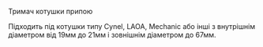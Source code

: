 Тримач котушки припою

Підходить під котушки типу Cynel, LAOA, Mechanic або інші з внутрішнім діаметром від 19мм до 21мм і зовнішнім діаметром до 67мм.
